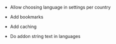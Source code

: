 - Allow choosing language in settings per country

- Add bookmarks

- Add caching

- Do addon string text in languages